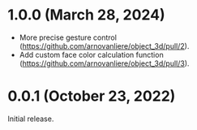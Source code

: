 # 1.0.0 (March 28, 2024)
- More precise gesture control (https://github.com/arnovanliere/object_3d/pull/2).
- Add custom face color calculation function (https://github.com/arnovanliere/object_3d/pull/3).

# 0.0.1 (October 23, 2022)
Initial release.

